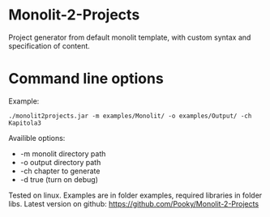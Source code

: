 # Monolit-2-Projects

Project generator from default monolit template, with custom syntax and specification of content.

# Command line options

Example: 

`./monolit2projects.jar -m examples/Monolit/ -o examples/Output/ -ch Kapitola3`

Availible options:
* -m monolit directory path
* -o output directory path
* -ch chapter to generate
* -d true (turn on debug)

Tested on linux. Examples are in folder examples, required libraries in folder libs.
Latest version on github: https://github.com/Pooky/Monolit-2-Projects



